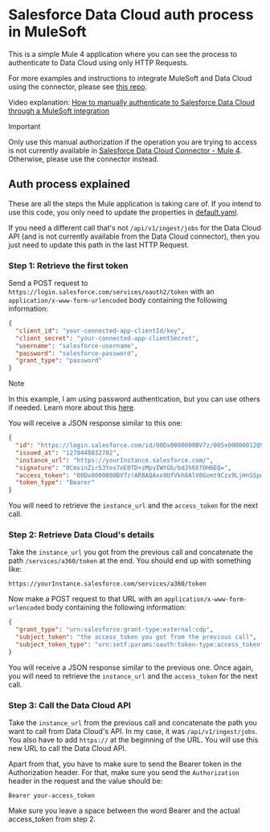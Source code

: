 # Salesforce Data Cloud auth process in MuleSoft

This is a simple Mule 4 application where you can see the process to authenticate to Data Cloud using only HTTP Requests.

For more examples and instructions to integrate MuleSoft and Data Cloud using the connector, please see [this repo](https://github.com/alexandramartinez/datacloud-mulesoft-integration).

Video explanation: [How to manually authenticate to Salesforce Data Cloud through a MuleSoft integration](https://youtu.be/iGlPOy_EMlE)

> [!IMPORTANT]
> Only use this manual authorization if the operation you are trying to access is not currently available in [Salesforce Data Cloud Connector - Mule 4](https://www.mulesoft.com/exchange/com.mulesoft.connectors/mule4-sdc-connector/). Otherwise, please use the connector instead.

## Auth process explained

These are all the steps the Mule application is taking care of. If you intend to use this code, you only need to update the properties in [default.yaml](src/main/resources/default.yaml).

If you need a different call that's not `/api/v1/ingest/jobs` for the Data Cloud API (and is not currently available from the Data Cloud connector), then you just need to update this path in the last HTTP Request.

### Step 1: Retrieve the first token

Send a POST request to `https://login.salesforce.com/services/oauth2/token` with an `application/x-www-form-urlencoded` body containing the following information:

```json
{
  "client_id": "your-connected-app-clientId/key",
  "client_secret": "your-connected-app-clientSecret",
  "username": "salesforce-username",
  "password": "salesforce-password",
  "grant_type": "password"
}
```

> [!NOTE]
> In this example, I am using password authentication, but you can use others if needed. Learn more about this [here](https://help.salesforce.com/s/articleView?id=sf.remoteaccess_oauth_username_password_flow.htm&type=5).

You will receive a JSON response similar to this one:

```json
{
  "id": "https://login.salesforce.com/id/00Dx0000000BV7z/005x00000012Q9P",
  "issued_at": "1278448832702",
  "instance_url": "https://yourInstance.salesforce.com/",
  "signature": "0CmxinZir53Yex7nE0TD+zMpvIWYGb/bdJh6XfOH6EQ=",
  "access_token": "00Dx0000000BV7z!AR8AQAxo9UfVkh8AlV0Gomt9Czx9LjHnSSpwBMmbRcgKFmxOtvxjTrKW19ye6PE3Ds1eQz3z8jr3W7_VbWmEu4Q8TVGSTHxs",
  "token_type": "Bearer"
}
```

You will need to retrieve the `instance_url` and the `access_token` for the next call.

### Step 2: Retrieve Data Cloud's details

Take the `instance_url` you got from the previous call and concatenate the path `/services/a360/token` at the end. You should end up with something like:

```
https://yourInstance.salesforce.com/services/a360/token
```

Now make a POST request to that URL with an `application/x-www-form-urlencoded` body containing the following information:

```json
{
  "grant_type": "urn:salesforce:grant-type:external:cdp",
  "subject_token": "the access_token you got from the previous call",
  "subject_token_type": "urn:ietf:params:oauth:token-type:access_token"
}
```

You will receive a JSON response similar to the previous one. Once again, you will need to retrieve the `instance_url` and the `access_token` for the next call.

### Step 3: Call the Data Cloud API

Take the `instance_url` from the previous call and concatenate the path you want to call from Data Cloud's API. In my case, it was `/api/v1/ingest/jobs`. You also have to add `https://` at the beginning of the URL. You will use this new URL to call the Data Cloud API.

Apart from that, you have to make sure to send the Bearer token in the Authorization header. For that, make sure you send the `Authorization` header in the request and the value should be:

```
Bearer your-access_token
```

Make sure you leave a space between the word Bearer and the actual access_token from step 2.
